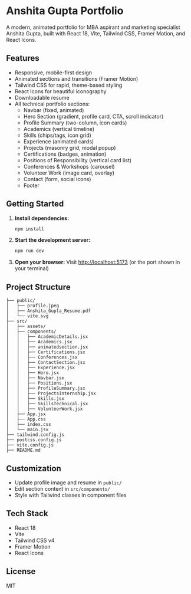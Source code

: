 
# Anshita Gupta Portfolio

A modern, animated portfolio for MBA aspirant and marketing specialist Anshita Gupta, built with React 18, Vite, Tailwind CSS, Framer Motion, and React Icons.

## Features
- Responsive, mobile-first design
- Animated sections and transitions (Framer Motion)
- Tailwind CSS for rapid, theme-based styling
- React Icons for beautiful iconography
- Downloadable resume
- All technical portfolio sections:
  - Navbar (fixed, animated)
  - Hero Section (gradient, profile card, CTA, scroll indicator)
  - Profile Summary (two-column, icon cards)
  - Academics (vertical timeline)
  - Skills (chips/tags, icon grid)
  - Experience (animated cards)
  - Projects (masonry grid, modal popup)
  - Certifications (badges, animation)
  - Positions of Responsibility (vertical card list)
  - Conferences & Workshops (carousel)
  - Volunteer Work (image card, overlay)
  - Contact (form, social icons)
  - Footer

## Getting Started

1. **Install dependencies:**
   ```bash
   npm install
   ```
2. **Start the development server:**
   ```bash
   npm run dev
   ```
3. **Open your browser:**
   Visit [http://localhost:5173](http://localhost:5173) (or the port shown in your terminal)

## Project Structure
```
├── public/
│   ├── profile.jpeg
│   ├── Anshita_Gupta_Resume.pdf
│   └── vite.svg
├── src/
│   ├── assets/
│   ├── components/
│   │   ├── AcademicDetails.jsx
│   │   ├── Academics.jsx
│   │   ├── animatedsection.jsx
│   │   ├── Certifications.jsx
│   │   ├── Conferences.jsx
│   │   ├── ContactSection.jsx
│   │   ├── Experience.jsx
│   │   ├── Hero.jsx
│   │   ├── Navbar.jsx
│   │   ├── Positions.jsx
│   │   ├── ProfileSummary.jsx
│   │   ├── ProjectsInternship.jsx
│   │   ├── Skills.jsx
│   │   ├── SkillsTechnical.jsx
│   │   ├── VolunteerWork.jsx
│   ├── App.jsx
│   ├── App.css
│   ├── index.css
│   └── main.jsx
├── tailwind.config.js
├── postcss.config.js
├── vite.config.js
├── README.md
```

## Customization
- Update profile image and resume in `public/`
- Edit section content in `src/components/`
- Style with Tailwind classes in component files

## Tech Stack
- React 18
- Vite
- Tailwind CSS v4
- Framer Motion
- React Icons

## License
MIT
